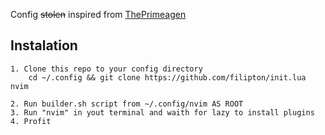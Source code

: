Config ~~stolen~~ inspired from [ThePrimeagen](https://github.com/theprimeagen/init.lua)

## Instalation
```
1. Clone this repo to your config directory
    cd ~/.config && git clone https://github.com/filipton/init.lua nvim

2. Run builder.sh script from ~/.config/nvim AS ROOT
3. Run "nvim" in yout terminal and waith for lazy to install plugins
4. Profit
```
